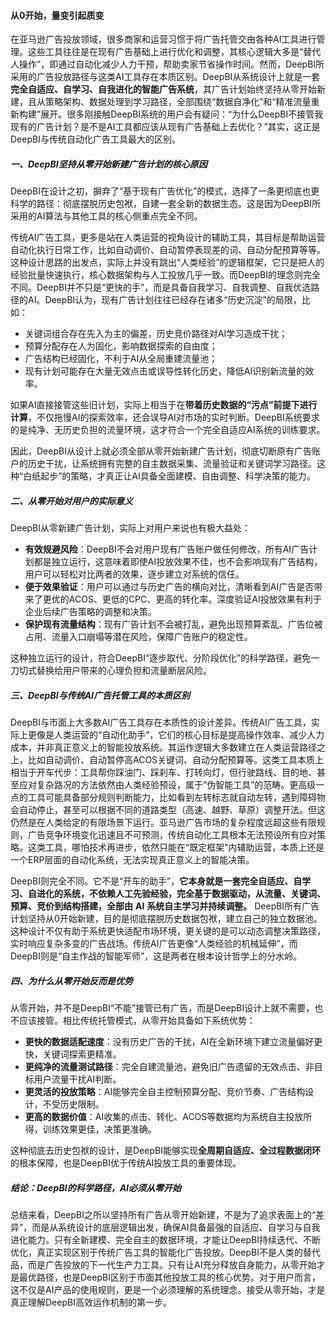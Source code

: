 #### 从0开始，量变引起质变

在亚马逊广告投放领域，很多商家和运营习惯于将广告托管交由各种AI工具进行管理。这些工具往往是在现有广告基础上进行优化和调整，其核心逻辑大多是“替代人操作”，即通过自动化减少人力干预，帮助卖家节省操作时间。然而，DeepBI所采用的广告投放路径与这类AI工具存在本质区别。DeepBI从系统设计上就是一套**完全自适应、自学习、自我进化的智能广告系统**，其广告计划始终坚持从零开始新建，且从策略架构、数据处理到学习路径，全部围绕“数据自净化”和“精准流量重新构建”展开。很多刚接触DeepBI系统的用户会有疑问：“为什么DeepBI不接管我现有的广告计划？是不是AI工具都应该从现有广告基础上去优化？”其实，这正是DeepBI与传统自动化广告工具最大的区别。

##### 一、DeepBI坚持从零开始新建广告计划的核心原因

DeepBI在设计之初，摒弃了“基于现有广告优化”的模式，选择了一条更彻底也更科学的路径：彻底摆脱历史包袱，自建一套全新的数据生态。这是因为DeepBI所采用的AI算法与其他工具的核心侧重点完全不同。

传统AI广告工具，更多是站在人类运营的视角设计的辅助工具，其目标是帮助运营自动化执行日常工作，比如自动调价、自动暂停表现差的词、自动分配预算等等。这种设计思路的出发点，实际上并没有跳出“人类经验”的逻辑框架，它只是把人的经验批量快速执行，核心数据架构与人工投放几乎一致。而DeepBI的理念则完全不同。DeepBI并不只是“更快的手”，而是具备自我学习、自我调整、自我优选路径的AI。DeepBI认为，现有广告计划往往已经存在诸多“历史沉淀”的局限，比如：

-   关键词组合存在先入为主的偏差，历史竞价路径对AI学习造成干扰；
-   预算分配存在人为固化，影响数据探索的自由度；
-   广告结构已经固化，不利于AI从全局重建流量池；
-   现有计划可能存在大量无效点击或误导性转化历史，降低AI识别新流量的效率。

如果AI直接接管这些旧计划，实际上相当于在**带着历史数据的“污点”前提下进行计算**，不仅拖慢AI的探索效率，还会误导AI对市场的实时判断。DeepBI系统要求的是纯净、无历史负担的流量环境，这才符合一个完全自适应AI系统的训练要求。

因此，DeepBI从设计上就必须全部从零开始新建广告计划，彻底切断原有广告账户的历史干扰，让系统拥有完整的自主数据采集、流量验证和关键词学习路径。这种“白纸起步”的策略，才真正让AI具备全面建模、自由调整、科学决策的能力。

##### 二、从零开始对用户的实际意义

DeepBI从零新建广告计划，实际上对用户来说也有极大益处：

-   **有效规避风险**：DeepBI不会对用户现有广告账户做任何修改，所有AI广告计划都是独立运行，这意味着即使AI投放效果不佳，也不会影响现有广告结构，用户可以轻松对比两者的效果，逐步建立对系统的信任。
-   **便于效果验证**：用户可以通过与历史广告的横向对比，清晰看到AI广告是否带来了更优的ACOS、更低的CPC、更高的转化率。深度验证AI投放效果有利于企业后续广告策略的调整和决策。
-   **保护现有流量结构**：现有广告计划不会被打乱，避免出现预算紊乱、广告位被占用、流量入口崩塌等潜在风险，保障广告账户的稳定性。

这种独立运行的设计，符合DeepBI“逐步取代、分阶段优化”的科学路径，避免一刀切式替换给用户带来的心理负担和流量断层风险。

##### 三、DeepBI与传统AI广告托管工具的本质区别

DeepBI与市面上大多数AI广告工具存在本质性的设计差异。传统AI广告工具，实际上更像是人类运营的“自动化助手”，它们的核心目标是提高操作效率、减少人力成本，并非真正意义上的智能投放系统。其运作逻辑大多数建立在人类运营路径之上，比如自动调价、自动暂停高ACOS关键词、自动分配预算等。这类工具本质上相当于开车代步：工具帮你踩油门、踩刹车、打转向灯，但行驶路线、目的地、甚至应对复杂路况的方法依然由人类经验预设，属于“伪智能工具”的范畴。更高级一点的工具可能具备部分规则判断能力，比如看到左转标志就自动左转，遇到障碍物会自动停止，甚至可以根据不同的道路类型（高速、越野、草原）调整开法。但这仍然是在人类给定的有限场景下运行。亚马逊广告市场的复杂程度远超这些有限规则，广告竞争环境变化迅速且不可预测，传统自动化工具根本无法预设所有应对策略。这类工具，哪怕技术再进步，依然只能在“既定框架”内辅助运营，本质上还是一个ERP层面的自动化系统，无法实现真正意义上的智能决策。

DeepBI则完全不同。它不是“开车的助手”，**它本身就是一套完全自适应、自学习、自进化的系统，不依赖人工先验经验，完全基于数据驱动，从流量、关键词、预算、竞价到结构搭建，全部由** **AI** **系统自主学习并持续调整。** DeepBI所有广告计划坚持从0开始新建，目的是彻底摆脱历史数据包袱，建立自己的独立数据池。这种设计不仅有助于系统更快适配市场环境，更关键的是可以动态调整决策路径，实时响应复杂多变的广告战场。传统AI广告更像“人类经验的机械延伸”，而DeepBI则是“自主作战的智能军师”，这是两者在根本设计哲学上的分水岭。

##### 四、为什么从零开始反而是优势

从零开始，并不是DeepBI“不能”接管已有广告，而是DeepBI设计上就不需要，也不应该接管。相比传统托管模式，从零开始具备如下系统优势：

-   **更快的数据适配速度**：没有历史广告的干扰，AI在全新环境下建立流量偏好更快，关键词探索更精准。
-   **更纯净的流量测试路径**：完全自建流量池，避免旧广告遗留的无效点击、非目标用户流量干扰AI判断。
-   **更灵活的投放策略**：AI能够完全自主控制预算分配、竞价节奏、广告结构设计，不受历史限制。
-   **更高的数据价值**：AI收集的点击、转化、ACOS等数据均为系统自主投放所得，训练效果更佳，决策更准确。

这种彻底去历史包袱的设计，是DeepBI能够实现**全周期自适应、全过程数据闭环**的根本保障，也是DeepBI优于传统AI投放工具的重要体现。

##### 结论：DeepBI的科学路径，AI必须从零开始

总结来看，DeepBI之所以坚持所有广告从零开始新建，不是为了追求表面上的“差异”，而是从系统设计的底层逻辑出发，确保AI具备最强的自适应、自学习与自我进化能力。只有全新建模、完全自主的数据环境，才能让DeepBI持续迭代、不断优化，真正实现区别于传统广告工具的智能化广告投放。DeepBI不是人类的替代品，而是广告投放的下一代生产力工具。只有让AI充分释放自身能力，从零开始才是最优路径，也是DeepBI区别于市面其他投放工具的核心优势。对于用户而言，这不仅是AI产品的使用规则，更是一个必须理解的系统理念。接受从零开始，才是真正理解DeepBI高效运作机制的第一步。